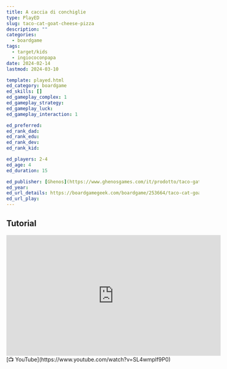 ```yaml
---
title: A caccia di conchiglie
type: PlayED
slug: taco-cat-goat-cheese-pizza
description: ""
categories:
  - boardgame
tags:
  - target/kids
  - ingiococonpapa
date: 2024-02-14
lastmod: 2024-03-10

template: played.html
ed_category: boardgame
ed_skills: []
ed_gameplay_complex: 1
ed_gameplay_strategy: 
ed_gameplay_luck: 
ed_gameplay_interaction: 1

ed_preferred: 
ed_rank_dad: 
ed_rank_edu: 
ed_rank_dev: 
ed_rank_kid: 

ed_players: 2-4
ed_age: 4
ed_duration: 15

ed_publisher: [Ghenos](https://www.ghenosgames.com/it/prodotto/taco-gatto-capra-cacio-pizza/)
ed_year: 
ed_url_details: https://boardgamegeek.com/boardgame/253664/taco-cat-goat-cheese-pizza
ed_url_play: 
---
```


## Tutorial

<iframe width="560" height="315" src="https://www.youtube-nocookie.com/embed/SL4wmplf9P0?si=DVwrdpLzj2diumKQ" title="YouTube video player" frameborder="0" allow="accelerometer; autoplay; clipboard-write; encrypted-media; gyroscope; picture-in-picture; web-share" allowfullscreen></iframe>
[📺 YouTube](https://www.youtube.com/watch?v=SL4wmplf9P0)
